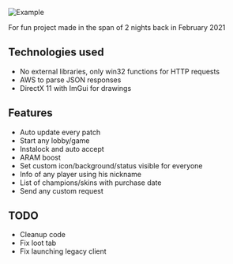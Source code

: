 ![Example](https://i.imgur.com/7FimQeK.png)

For fun project made in the span of 2 nights back in February 2021

## Technologies used
* No external libraries, only win32 functions for HTTP requests
* AWS to parse JSON responses
* DirectX 11 with ImGui for drawings

## Features
* Auto update every patch
* Start any lobby/game 
* Instalock and auto accept
* ARAM boost
* Set custom icon/background/status visible for everyone
* Info of any player using his nickname
* List of champions/skins with purchase date 
* Send any custom request

## TODO
* Cleanup code
* Fix loot tab
* Fix launching legacy client

